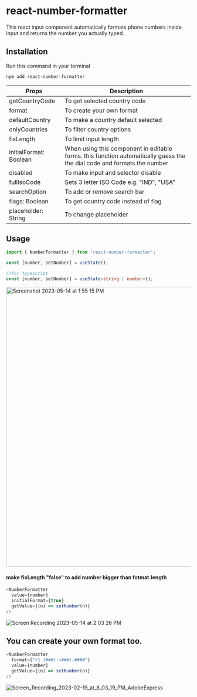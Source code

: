 # react-number-formatter
This react input component automatically formats phone numbers inside input and returns the number you actually typed.

## Installation

Run this command in your terminal

```bash
npm add react-number-formatter
```


| Props | Description |
| --- | --- |
| getCountryCode | To get selected country code |
| format | To create your own format |
| defaultCountry | To make a country default selected |
| onlyCountries | To filter country options |
| fixLength | To limit input length |
| initialFormat: Boolean | When using this component in editable forms. this function automatically guess the the dial code and formats the number|
| disabled | To make input and selector disable|
| fullIsoCode | Sets 3 letter ISO Code e.g. "IND", "USA"|
| searchOption | To add or remove search bar|
| flags: Boolean | To get country code instead of flag |
| placeholder: String | To change placeholder |


## Usage

```typescript
import { NumberFormatter } from 'react-number-formatter';
```

```javascript
const [number, setNumber] = useState();
```
```typescript
//for typescript
const [number, setNumber] = useState<string | number>();
```
<img width="764" alt="Screenshot 2023-05-14 at 1 55 15 PM" src="https://github.com/faraazHasan/react-number-formatter/assets/83122437/3744fd5e-dc45-430a-99d1-7c730038a537">


#### make fixLength "false" to add number bigger than fotmat.length
```typescript
<NumberFormatter
  value={number}
  initialFormat={true}
  getValue={(n) => setNumber(n)}
/> 
```

![Screen Recording 2023-05-14 at 2 03 26 PM](https://github.com/faraazHasan/react-number-formatter/assets/83122437/f501ee65-0e8c-45af-8bf2-64a1c02aaf5f)

## You can create your own format too. 
```typescript
<NumberFormatter
  format={"+1 (###)-(###)-####"}
  value={number}
  getValue={(n) => setNumber(n)}
/> 
```
![Screen_Recording_2023-02-19_at_8_03_19_PM_AdobeExpress](https://user-images.githubusercontent.com/83122437/219955776-cb8be17d-df94-40b5-b872-9382c24a9187.gif)


